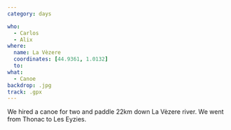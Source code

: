 ```yaml
---
category: days

who:
  - Carlos
  - Alix
where:
  name: La Vèzere
  coordinates: [44.9361, 1.0132]
  to:
what: 
  - Canoe
backdrop: .jpg
track: .gpx
---
```


We hired a canoe for two and paddle 22km down La Vèzere river. We went from Thonac to Les Eyzies.